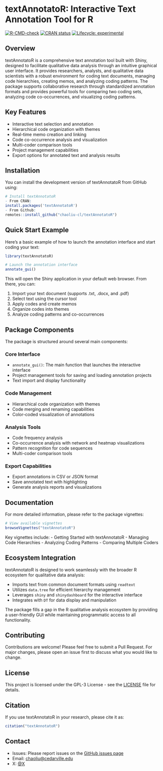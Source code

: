 
# textAnnotatoR: Interactive Text Annotation Tool for R

[![R-CMD-check](https://github.com/chaoliu-cl/textAnnotatoR/actions/workflows/R-CMD-check.yaml/badge.svg)](https://github.com/chaoliu-cl/textAnnotatoR/actions/workflows/R-CMD-check.yaml)
[![CRAN
status](https://www.r-pkg.org/badges/version/textAnnotatoR)](https://CRAN.R-project.org/package=textAnnotatoR)
[![Lifecycle:
experimental](https://img.shields.io/badge/lifecycle-experimental-orange.svg)](https://lifecycle.r-lib.org/articles/stages.html#experimental)

## Overview

textAnnotatoR is a comprehensive text annotation tool built with Shiny,
designed to facilitate qualitative data analysis through an intuitive
graphical user interface. It provides researchers, analysts, and
qualitative data scientists with a robust environment for coding text
documents, managing code hierarchies, creating memos, and analyzing
coding patterns. The package supports collaborative research through
standardized annotation formats and provides powerful tools for
comparing two coding sets, analyzing code co-occurrences, and
visualizing coding patterns.

## Key Features

- Interactive text selection and annotation
- Hierarchical code organization with themes
- Real-time memo creation and linking
- Code co-occurrence analysis and visualization
- Multi-coder comparison tools
- Project management capabilities
- Export options for annotated text and analysis results

## Installation

You can install the development version of textAnnotatoR from GitHub
using:

``` r
# Install textAnnotatoR
- From CRAN: 
install.packages('textAnnotatoR')
- From Github:
remotes::install_github("chaoliu-cl/textAnnotatoR")
```

## Quick Start Example

Here’s a basic example of how to launch the annotation interface and
start coding your text:

``` r
library(textAnnotatoR)

# Launch the annotation interface
annotate_gui()
```

This will open the Shiny application in your default web browser. From
there, you can:

1.  Import your text document (supports .txt, .docx, and .pdf)
2.  Select text using the cursor tool
3.  Apply codes and create memos
4.  Organize codes into themes
5.  Analyze coding patterns and co-occurrences

## Package Components

The package is structured around several main components:

### Core Interface

- `annotate_gui()`: The main function that launches the interactive
  interface
- Project management tools for saving and loading annotation projects
- Text import and display functionality

### Code Management

- Hierarchical code organization with themes
- Code merging and renaming capabilities
- Color-coded visualization of annotations

### Analysis Tools

- Code frequency analysis
- Co-occurrence analysis with network and heatmap visualizations
- Pattern recognition for code sequences
- Multi-coder comparison tools

### Export Capabilities

- Export annotations in CSV or JSON format
- Save annotated text with highlighting
- Generate analysis reports and visualizations

## Documentation

For more detailed information, please refer to the package vignettes:

``` r
# View available vignettes
browseVignettes("textAnnotatoR")
```

Key vignettes include: - Getting Started with textAnnotatoR - Managing
Code Hierarchies - Analyzing Coding Patterns - Comparing Multiple Coders

## Ecosystem Integration

textAnnotatoR is designed to work seamlessly with the broader R
ecosystem for qualitative data analysis:

- Imports text from common document formats using `readtext`
- Utilizes `data.tree` for efficient hierarchy management
- Leverages `shiny` and `shinydashboard` for the interactive interface
- Integrates with `DT` for data display and manipulation

The package fills a gap in the R qualitative analysis ecosystem by
providing a user-friendly GUI while maintaining programmatic access to
all functionality.

## Contributing

Contributions are welcome! Please feel free to submit a Pull Request.
For major changes, please open an issue first to discuss what you would
like to change.

## License

This project is licensed under the GPL-3 License - see the
[LICENSE](LICENSE) file for details.

## Citation

If you use textAnnotatoR in your research, please cite it as:

``` r
citation("textAnnotatoR")
```

## Contact

- Issues: Please report issues on the [GitHub issues
  page](https://github.com/chaoliu-cl/textAnnotatoR/issues)
- Email: <chaoliu@cedarville.edu>
- X: [@X](https://x.com/ChaoLiu77600168)
